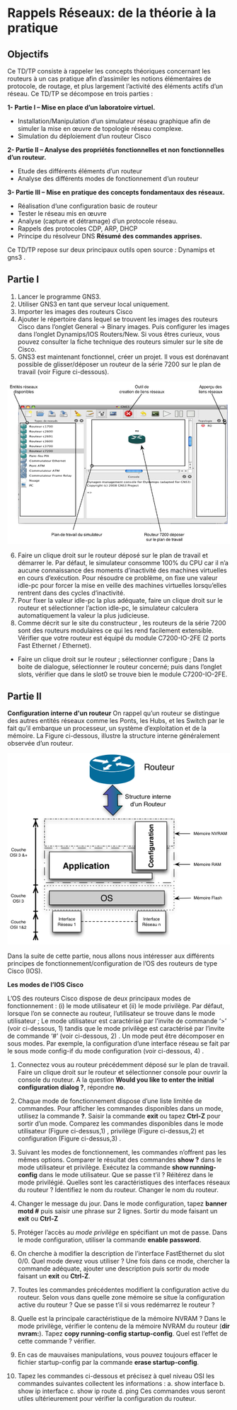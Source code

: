 # Rappels Réseaux: de la théorie à la pratique

## Objectifs

Ce TD/TP consiste à rappeler les concepts théoriques concernant les routeurs à un cas pratique afin d’assimiler les notions élémentaires de protocole, de routage, et plus largement  l’activité des éléments actifs d’un réseau. 
Ce TD/TP se décompose en trois parties : 

**1- Partie I – Mise en place d’un laboratoire virtuel.**
  - Installation/Manipulation d’un simulateur réseau graphique afin de simuler la mise en œuvre de topologie réseau complexe. 
  - Simulation du déploiement d’un routeur Cisco

**2- Partie II – Analyse des propriétés fonctionnelles et non fonctionnelles d’un routeur.**
  - Etude des différents éléments d’un routeur
  - Analyse des différents modes de fonctionnement d’un routeur 

**3- Partie III – Mise en pratique des concepts fondamentaux des réseaux.**
  - Réalisation d’une configuration basic de routeur
  - Tester le réseau mis en œuvre
  - Analyse (capture et détramage) d’un protocole réseau.
  - Rappels des protocoles CDP, ARP, DHCP
  - Principe du résolveur DNS
**Résumé des commandes apprises.**

Ce TD/TP repose sur deux principaux outils open source : Dynamips  et gns3 . 

## Partie I

1.	Lancer le programme GNS3.
2.	Utiliser GNS3 en tant que serveur local uniquement.
3.	Importer les images des routeurs Cisco
4.	Ajouter le répertoire dans lequel se trouvent les images des routeurs Cisco dans l’onglet General -> Binary images. Puis configurer les images dans l’onglet Dynamips/IOS Routers/New. Si vous êtres curieux, vous pouvez consulter la fiche technique des routeurs simuler sur le site de Cisco.
5.	GNS3 est maintenant fonctionnel, créer un projet. Il vous est dorénavant possible de glisser/déposer un routeur de la série 7200 sur le plan de travail (voir Figure ci-dessous). 

![Alt text](gns3.png?raw=true "Détail de la fenêtre du simulateur")

6.	Faire un clique droit sur le routeur déposé sur le plan de travail et démarrer le.  Par défaut, le simulateur consomme 100% du CPU car il n’a aucune connaissance des moments d’inactivité des machines virtuelles en cours d’exécution. Pour résoudre ce problème, on fixe une valeur idle-pc pour forcer la mise en veille des machines virtuelles lorsqu’elles rentrent dans des cycles d’inactivité. 
7.	Pour fixer la valeur idle-pc la plus adéquate, faire un clique droit sur le routeur et sélectionner l’action idle-pc, le simulateur calculera automatiquement la valeur la plus judicieuse.
8.	Comme décrit sur le site du constructeur , les routeurs de la série 7200 sont des routeurs modulaires 
ce qui les rend facilement extensible. Vérifier que votre routeur est équipé du module C7200-IO-2FE (2 ports Fast Ethernet / Ethernet).
  - Faire un clique droit sur le routeur ; sélectionner configure ; Dans la boite de dialogue, 
    sélectionner le routeur concerné; puis dans l’onglet slots, vérifier que dans le slot0 se trouve bien le module C7200-IO-2FE.

## Partie II

**Configuration interne d'un routeur**
On rappel qu’un routeur se distingue des autres entités réseaux comme les Ponts, les Hubs, et les Switch par le fait qu’il embarque un processeur, un système d’exploitation et de la mémoire. La Figure ci-dessous, illustre la structure interne généralement observée d’un routeur.

![Alt text](gns3-structure-interne-router.png?raw=true "Structure interne d’un routeur")

Dans la suite de cette partie, nous allons nous intéresser aux différents principes de fonctionnement/configuration de l’OS des routeurs de type Cisco (IOS).

**Les modes de l’IOS Cisco**

L’OS des routeurs Cisco dispose de deux principaux modes de fonctionnement : (i) le mode utilisateur et (ii) le mode privilège. Par défaut, lorsque l’on se connecte au routeur, l’utilisateur se trouve dans le mode utilisateur ; Le mode utilisateur est caractérisé par l’invite de commande ‘>’ (voir ci-dessous, 1) tandis que le mode privilège est caractérisé par l’invite de commande ‘#’ (voir ci-dessous, 2) . Un mode peut être décomposer en sous modes. Par exemple, la configuration d’une interface réseau se fait par le sous mode config-if du mode configuration (voir ci-dessous, 4) .

1.	Connectez vous au routeur précédemment déposé sur le plan de travail. Faire un clique droit sur le routeur et sélectionner console pour ouvrir la console du routeur. A la question **Would you like to enter the initial configuration dialog ?**, répondre **no**.

2.	Chaque mode de fonctionnement dispose d’une liste limitée de commandes. Pour afficher les commandes disponibles dans un mode, utilisez la commande **?**. Saisir la commande **exit** ou tapez **Ctrl-Z** pour sortir d’un mode. Comparez les commandes disponibles dans le mode utilisateur (Figure ci-dessus,1) , privilège (Figure ci-dessus,2) et configuration (Figure ci-dessus,3) .

3.	Suivant les modes de fonctionnement, les commandes n’offrent pas les mêmes options. Comparer le résultat des commandes **show ?** dans le mode utilisateur et privilège. Exécutez la commande **show running-config** dans le mode utilisateur. Que se passe t’il ? Réitérez dans le mode privilégié. Quelles sont les caractéristiques des interfaces réseaux du routeur ? Identifiez le nom du routeur. Changer le nom du routeur.

4.	Changer le message du jour. Dans le mode configuration, tapez **banner motd #** puis saisir une phrase sur 2 lignes. Sortir du mode faisant un **exit** ou **Ctrl-Z**

5.	Protéger l’accès au *mode privilège* en spécifiant un mot de passe. Dans le mode configuration, utiliser la commande **enable password**.

6.	On cherche à modifier la description de l’interface FastEthernet du slot 0/0. Quel mode devez vous utiliser ? Une fois dans ce mode, chercher la commande adéquate, ajouter une description puis sortir du mode faisant un **exit** ou **Ctrl-Z**.

7.	Toutes les commandes précédentes modifient la configuration active du routeur. Selon vous dans quelle zone mémoire se situe la configuration active du routeur ? Que se passe t’il si vous redémarrez le routeur ?

8.	Quelle est la principale caractéristique de la mémoire NVRAM ? Dans le mode privilège, vérifier le contenu de la mémoire NVRAM du routeur (**dir nvram:**). Tapez **copy running-config startup-config**. Quel est l’effet de cette commande ? vérifier.

9.	En cas de mauvaises manipulations, vous pouvez toujours effacer le fichier startup-config par la commande **erase startup-config**.

10.	Tapez les commandes ci-dessous et précisez à quel niveau OSI les commandes suivantes collectent les informations : 
  a.	show interface
  b.	show ip interface
  c.	show ip route
  d.	ping
Ces commandes vous seront utiles ultérieurement pour vérifier la configuration du routeur.

